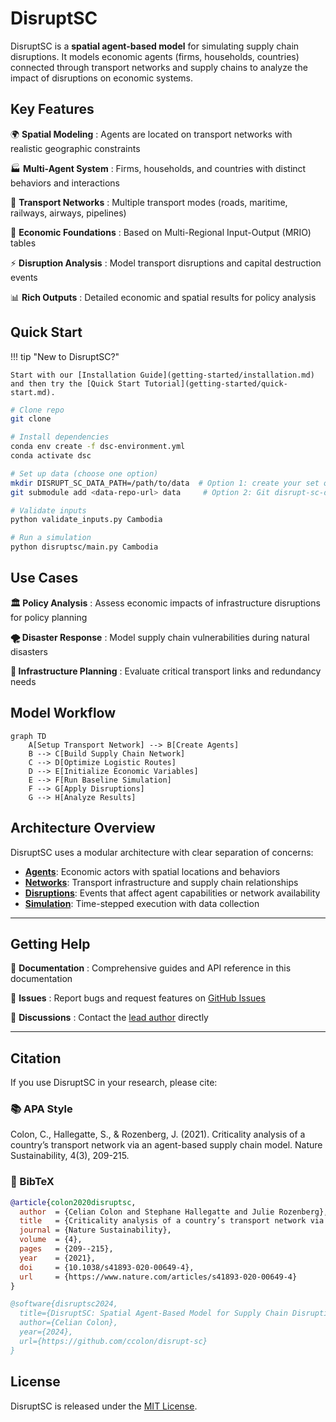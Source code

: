 # DisruptSC

DisruptSC is a **spatial agent-based model** for simulating supply chain disruptions. It models economic agents (firms, households, countries) connected through transport networks and supply chains to analyze the impact of disruptions on economic systems.

## Key Features

🌍 **Spatial Modeling**
:   Agents are located on transport networks with realistic geographic constraints

🏭 **Multi-Agent System**
:   Firms, households, and countries with distinct behaviors and interactions

🚛 **Transport Networks**
:   Multiple transport modes (roads, maritime, railways, airways, pipelines)

💼 **Economic Foundations**
:   Based on Multi-Regional Input-Output (MRIO) tables

⚡ **Disruption Analysis**
:   Model transport disruptions and capital destruction events

📊 **Rich Outputs**
:   Detailed economic and spatial results for policy analysis

## Quick Start

!!! tip "New to DisruptSC?"
    
    Start with our [Installation Guide](getting-started/installation.md) and then try the [Quick Start Tutorial](getting-started/quick-start.md).

```bash
# Clone repo
git clone 

# Install dependencies
conda env create -f dsc-environment.yml
conda activate dsc

# Set up data (choose one option)
mkdir DISRUPT_SC_DATA_PATH=/path/to/data  # Option 1: create your set of input data
git submodule add <data-repo-url> data     # Option 2: Git disrupt-sc-data submodule (invitation-only)

# Validate inputs
python validate_inputs.py Cambodia

# Run a simulation
python disruptsc/main.py Cambodia
```

## Use Cases

**🏛️ Policy Analysis**
:   Assess economic impacts of infrastructure disruptions for policy planning

**🌪️ Disaster Response**
:   Model supply chain vulnerabilities during natural disasters

**🚧 Infrastructure Planning**
:   Evaluate critical transport links and redundancy needs

## Model Workflow

```mermaid
graph TD
    A[Setup Transport Network] --> B[Create Agents]
    B --> C[Build Supply Chain Network]
    C --> D[Optimize Logistic Routes]
    D --> E[Initialize Economic Variables]
    E --> F[Run Baseline Simulation]
    F --> G[Apply Disruptions]
    G --> H[Analyze Results]
```

## Architecture Overview

DisruptSC uses a modular architecture with clear separation of concerns:

- **[Agents](architecture/agents.md)**: Economic actors with spatial locations and behaviors
- **[Networks](architecture/networks.md)**: Transport infrastructure and supply chain relationships  
- **[Disruptions](architecture/disruptions.md)**: Events that affect agent capabilities or network availability
- **[Simulation](architecture/simulation.md)**: Time-stepped execution with data collection

---

## Getting Help

📖 **Documentation**
:   Comprehensive guides and API reference in this documentation

🐛 **Issues**
:   Report bugs and request features on [GitHub Issues](https://github.com/worldbank/disrupt-sc/issues)

💬 **Discussions**
:   Contact the [lead author](contributors/index.md) directly

---

## Citation

If you use DisruptSC in your research, please cite:

### 📚 APA Style

Colon, C., Hallegatte, S., & Rozenberg, J. (2021). Criticality analysis of a country’s transport network via an agent-based supply chain model. Nature Sustainability, 4(3), 209-215.


### 🔖 BibTeX

```bibtex
@article{colon2020disruptsc,
  author  = {Celian Colon and Stephane Hallegatte and Julie Rozenberg},
  title   = {Criticality analysis of a country’s transport network via an agent-based supply chain model},
  journal = {Nature Sustainability},
  volume  = {4},
  pages   = {209--215},
  year    = {2021},
  doi     = {10.1038/s41893-020-00649-4},
  url     = {https://www.nature.com/articles/s41893-020-00649-4}
}
```
```bibtex
@software{disruptsc2024,
  title={DisruptSC: Spatial Agent-Based Model for Supply Chain Disruption Analysis},
  author={Celian Colon},
  year={2024},
  url={https://github.com/ccolon/disrupt-sc}
}
```

## License

DisruptSC is released under the [MIT License](https://github.com/worldbank/disrupt-sc/blob/main/LICENSE).